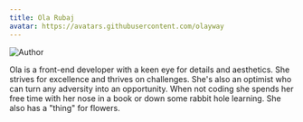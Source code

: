 ```yaml
---
title: Ola Rubaj
avatar: https://avatars.githubusercontent.com/olayway
---
```


<img src="/_r/-/people/olayway.jpeg" alt="Author" className="h-[10rem]"/>

Ola is a front-end developer with a keen eye for details and aesthetics. She strives for excellence and thrives on challenges. She's also an optimist who can turn any adversity into an opportunity. When not coding she spends her free time with her nose in a book or down some rabbit hole learning. She also has a "thing" for flowers.

